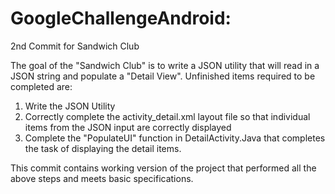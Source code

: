 # GoogleChallengeAndroid:

2nd Commit for Sandwich Club

The goal of the "Sandwich Club" is to write a JSON utility that will read in a JSON string and populate a "Detail View".  Unfinished items required to be completed are:

1) Write the JSON Utility
2) Correctly complete the activity_detail.xml layout file so that individual items from the JSON input are correctly displayed
3) Complete the "PopulateUI" function in DetailActivity.Java that completes the task of displaying the detail items.

This commit contains working version of the project that performed all the above steps and meets basic specifications.
